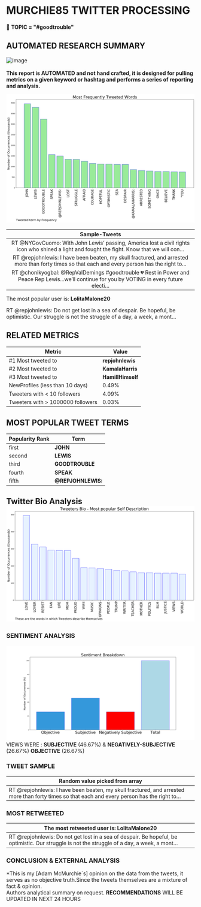 # MURCHIE85 TWITTER PROCESSING 
&#x1F34E; **TOPIC = "#goodtrouble"**

## AUTOMATED RESEARCH SUMMARY

![image](https://marketingplatform.google.com/about/static/images/gmp/analytics-smb-benefit.jpg)
<br></br>
<b> This report is AUTOMATED and not hand crafted, it is designed for pulling metrics on a given keyword or hashtag and performs a series of reporting and analysis.</b>



![image](TWEETS.png)



|                **Sample-Tweets**        |
| :-------------: |
| RT @NYGovCuomo: With John Lewis’ passing, America lost a civil rights icon who shined a light and fought the fight. Know that we will con… |
| RT @repjohnlewis: I have been beaten, my skull fractured, and arrested more than forty times so that each and every person has the right to… |
| RT @chonikyogbal: @RepValDemings #goodtrouble 💔 Rest in Power and Peace Rep Lewis...we’ll continue for you by VOTING in every future electi… |

The most popular user is: **LolitaMalone20**
<div class="alert alert-block alert-danger"> RT @repjohnlewis: Do not get lost in a sea of despair. Be hopeful, be optimistic. Our struggle is not the struggle of a day, a week, a mont…</div>

## RELATED METRICS<br>
| Metric | Value |
| ------------- | ------------- |
| #1 Most tweeted to  | **repjohnlewis** |
| #2 Most tweeted to  | **KamalaHarris** |
| #3 Most tweeted to  | **HamillHimself** |
| NewProfiles (less than 10 days) | 0.49%  |
| Tweeters with < 10 followers  | 4.09%|
| Tweeters with > 1000000 followers  | 0.03%  |



## MOST POPULAR TWEET TERMS 


| Popularity Rank  | Term |
| ------------- | ------------- |
| first  | **JOHN**  |
| second  | **LEWIS**  |
| third  | **GOODTROUBLE** |
| fourth  | **SPEAK**  |
| fifth  | **@REPJOHNLEWIS:**  |


## Twitter Bio Analysis![image](BIO.png)
### SENTIMENT ANALYSIS
![image](sentiment.png)
VIEWS WERE : **SUBJECTIVE**  (46.67%) & **NEGATIVELY-SUBJECTIVE** (26.67%) **OBJECTIVE** (26.67%)

### TWEET SAMPLE 
| Random value picked from array |
| ------------- |
|RT @repjohnlewis: I have been beaten, my skull fractured, and arrested more than forty times so that each and every person has the right to… |

### MOST RETWEETED 

| The most retweeted user is: **LolitaMalone20**  |
| ------------- |
| RT @repjohnlewis: Do not get lost in a sea of despair. Be hopeful, be optimistic. Our struggle is not the struggle of a day, a week, a mont… |

### CONCLUSION & EXTERNAL ANALYSIS

*This is my [Adam McMurchie`s] opinion on the data from the tweets, it serves as no objective truth.Since the tweets themselves are a mixture of fact & opinion.<br>
Authors analytical summary on request.
**RECOMMENDATIONS** WILL BE UPDATED IN NEXT  24 HOURS <br>